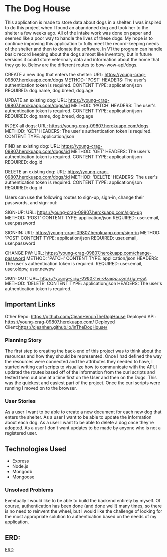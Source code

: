 # The Dog House
This application is made to store data about dogs in a shelter. I was inspired to do this project when I found an abandoned dog and took her to the shelter a few weeks ago. All of the intake work was done on paper and seemed like a poor way to handle the lives of these dogs. My hope is to continue improving this application to fully meet the record-keeping needs of the shelter and then to donate the software. In V1 the program can handle basic record keeping about the dogs almost like inventory, but in future versions it could store veterinary data and information about the home that they go to. Below are the different routes to bow-wow-api/dogs.

CREATE a new dog that enters the shelter:
URL:  https://young-crag-09807.herokuapp.com/dogs
METHOD: 'POST'
HEADERS: The user's authentication token is required.
CONTENT TYPE: application/json
REQUIRED: dog.name, dog.breed, dog.age

UPDATE an existing dog:
URL:  https://young-crag-09807.herokuapp.com/dogs/:id
METHOD: 'PATCH'
HEADERS: The user's authentication token is required.
CONTENT TYPE: application/json
REQUIRED: dog.name, dog.breed, dog.age

INDEX all dogs:
URL:  https://young-crag-09807.herokuapp.com/dogs
METHOD: 'GET'
HEADERS: The user's authentication token is required.
CONTENT TYPE: application/json

FIND an existing dog:
URL:  https://young-crag-09807.herokuapp.com/dogs/:id
METHOD: 'GET'
HEADERS: The user's authentication token is required.
CONTENT TYPE: application/json
REQUIRED: dog.id

DELETE an existing dog:
URL:  https://young-crag-09807.herokuapp.com/dogs/:id
METHOD: 'DELETE'
HEADERS: The user's authentication token is required.
CONTENT TYPE: application/json
REQUIRED: dog.id

Users can use the following routes to sign-up, sign-in, change their passwords, and sign-out:

SIGN-UP:
URL:  https://young-crag-09807.herokuapp.com/sign-up
METHOD: 'POST'
CONTENT TYPE: application/json
REQUIRED: user.email, user.password

SIGN-IN:
URL:  https://young-crag-09807.herokuapp.com/sign-in
METHOD: 'POST'
CONTENT TYPE: application/json
REQUIRED: user.email, user.password

CHANGE PW:
URL:  https://young-crag-09807.herokuapp.com/change-password
METHOD: 'PATCH'
CONTENT TYPE: application/json
HEADERS: The user's authentication token is required.
REQUIRED: user.email, user.oldpw, user.newpw

SIGN-OUT:
URL:  https://young-crag-09807.herokuapp.com/sign-out
METHOD: 'DELETE'
CONTENT TYPE: application/json
HEADERS: The user's authentication token is required.

## Important Links
Other Repo: https://github.com/CjeanHen/inTheDogHouse
Deployed API: https://young-crag-09807.herokuapp.com/
Deployed Client:https://cjeanhen.github.io/inTheDogHouse/

### Planning Story
The first step to creating the back-end of this project was to think about the resources and how they should be represented. Once I had defined the way the resources were connected and the attributes they needed to have, I started writing curl scripts to visualize how to communicate with the API. I updated the routes based off of the information from the curl scripts and tested them out one at a time first on the User and then on the Dogs. This was the quickest and easiest part of the project. Once the curl scripts were running I moved on to the browser.

### User Stories
As a user I want to be able to create a new document for each new dog that enters the shelter.
As a user I want to be able to update the information about each dog.
As a user I want to be able to delete a dog once they're adopted.
As a user I don't want updates to be made by anyone who is not a registered user.

## Technologies Used
- Express
- Node.js
- Mongodb
- Mongoose

### Unsolved Problems
Eventually I would like to be able to build the backend entirely by myself. Of course, authentication has been done (and done well!) many times, so there is no need to reinvent the wheel, but I would like the challenge of looking for the most appropriate solution to authentication based on the needs of my application.

## ERD:
[ERD](https://photos.app.goo.gl/ao5PoKznU934fQhG6)
